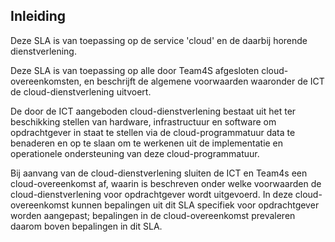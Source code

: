 ## Inleiding

Deze SLA is van toepassing op de service 'cloud' en de daarbij horende dienstverlening.

Deze SLA is van toepassing op alle door Team4S afgesloten cloud-overeenkomsten, en beschrijft de algemene voorwaarden waaronder de ICT de cloud-dienstverlening uitvoert.

De door de ICT aangeboden cloud-dienstverlening bestaat uit het ter beschikking stellen van hardware, infrastructuur en software om opdrachtgever in staat te stellen via de cloud-programmatuur data te benaderen en op te slaan om te werkenen uit de implementatie en operationele ondersteuning van deze cloud-programmatuur.

Bij aanvang van de cloud-dienstverlening sluiten de ICT en Team4s een cloud-overeenkomst af, waarin is beschreven onder welke voorwaarden de cloud-dienstverlening voor opdrachtgever wordt uitgevoerd. In deze cloud-overeenkomst kunnen bepalingen uit dit SLA specifiek voor opdrachtgever worden aangepast; bepalingen in de cloud-overeenkomst prevaleren daarom boven bepalingen in dit SLA.